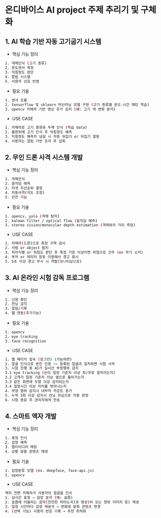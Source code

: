 # 온디바이스 AI project 주제 추리기 및 구체화
## 1. AI 학습 기반 자동 고기굽기 시스템
* 핵심 기능 정리
```bash
1. 객체인식 (고기 종류)
2. 온도센서 측정
3. 익힘정도 판단
4. 알림 시스템
5. 사용자 선호 반영
```
* 필요 기술
```bash
1. 센서 조율
2. tensorflow 및 sklearn 머신러닝 모델 구현 (고기 종류별 온도-시간 패턴 학습)
3. opencv 카메라 기반 영상 추가 감지 (예: 고기 색 변화 분석)
```
* USE CASE
```bash
1. 카메라로 고기 종류와 두께 인식 (학습 data)
2. 불판위에 고기 인식 후 익힘정도 예측
3. 익힘정도 예측치 넘길 시 자동 뒤집기 or 뒤집기 알림
4. 사용자는 알림 기반 조리 후 섭취
```
## 2. 무인 드론 사격 시스템 개발
* 핵심 기능 정리
```bash
1. 객체인식
2. 움직임 예측
3. 타겟 우선순위 결정
4. 자동사격(각도 조정)
5. 안전 기능
```
* 필요 기술
```bash
1. opencv, yolo (객체 탐지)
2. kalman filter / optical flow (움직임 예측)
3. stereo vision/monocular depth estimation (객체와의 거리 측정)
```
* USE CASE
```bash
1. 카메라(드론)으로 특정 구역 감시
2. 사람 or object 탐지
3. 피아식별 or 위험도 판단 후 특정 기준 이상이면 위험으로 간주 (ex 무기 소지)
4. 부저 or 레이저 등등 이용해서 경고 표시
5. 5초 이상 경고 무시 시 격발(모니터상으로)
```
## 3. AI 온라인 시험 감독 프로그램
* 핵심 기능 정리
```bash
1. 신원 확인
2. 컨닝 감지
3. 알림/기록
4. 웹 연동(추가기능)
```
* 필요 기술
```bash
1. opencv
2. eye tracking
3. face recognition
```
* USE CASE
```bash
1. 웹 페이지 접속 (로그인) (가능하면)
2. 얼굴 인식으로 본인 인증 >> 등록된 얼굴과 일치하면 시험 시작
3. 시험 진행 중 AI가 실시간 부정행위 감지
3.1 eye tracking (눈이 일정 기준치 이상 좌/우로 움직이는지)
3.2 고개가 일정 기준치 이상 옆으로 돌아가는지
3.3 같은 화면에 두명 이상 감지되는지
3.4 일정시간 이상 자리를 벗어나는지
4. 부정 행위 감지시 내부적 카운트 증가
5. 누적 3회 이상 감지시 컨닝 의심으로 자동 판정
6. 시험 종료 후 관리자에게 전송
```
## 4. 스마트 액자 개발
* 핵심 기능 정리
```bash
1. 표정 인식
2. 감정 예측
3. 멀티미디어 매칭
4. 상황 맞춤 콘텐츠 재생
```
* 필요 기술
```bash
1. 감정분류 모델 (ex. deepface, face-api.js)
2. opencv
```
* USE CASE
```bash
액자 전면 카메라가 사용자의 얼굴을 인식
1. 실시간 표정 → 감정 분석 (예: 슬픔)
2. 슬픔에 어울리는 음악(잔잔한 피아노곡)과 영상(비 오는 창밖 이미지 등) 재생
3. 일정 시간마다 감정 재분석 → 변화에 맞춰 콘텐츠 변경
4. (선택 기능) 사용자 반응 기록 → 추천 최적화
```
